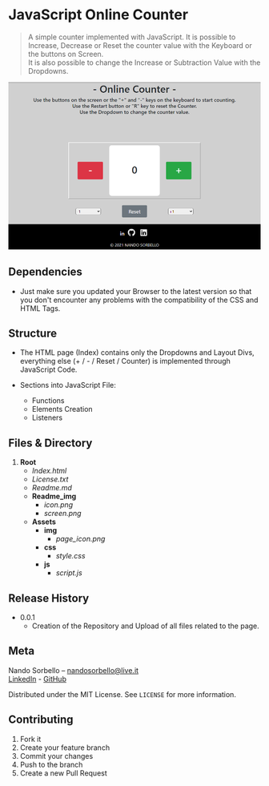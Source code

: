 # JavaScript Online Counter
> A simple counter implemented with JavaScript. 
>It is possible to Increase, Decrease or Reset 
>the counter value with the Keyboard or the buttons on Screen.<br>
>It is also possible to change the Increase or Subtraction Value with the Dropdowns.

![](readme_img/screen.png)<!--Screenshot-->

## Dependencies

- Just make sure you updated your Browser to the latest version 
so that you don't encounter any problems with the compatibility of the CSS and HTML Tags.

## Structure
- The HTML page (Index) contains only the Dropdowns and Layout Divs,<br>
 everything else (+ / - / Reset / Counter) is implemented through JavaScript Code.

- Sections into JavaScript File:
    - Functions
    - Elements Creation
    - Listeners

## Files & Directory

1. **Root**
    - *Index.html*
    - *License.txt*
    - *Readme.md*
    - **Readme_img**
        - *icon.png*
        - *screen.png*
    - **Assets**
      - **img**<br>
        - *page_icon.png*
      - **css**
        - *style.css*
      - **js**
        - *script.js*
    


## Release History

* 0.0.1
    * Creation of the Repository and Upload of all files related to the page.
    

## Meta

Nando Sorbello – nandosorbello@live.it<br>
[LinkedIn](https://www.linkedin.com/in/nando-sorbello-290399/) - [GitHub](https://github.com/Nando784) 

Distributed under the MIT License. See ``LICENSE`` for more information.



## Contributing

1. Fork it 
2. Create your feature branch
3. Commit your changes 
4. Push to the branch 
5. Create a new Pull Request
